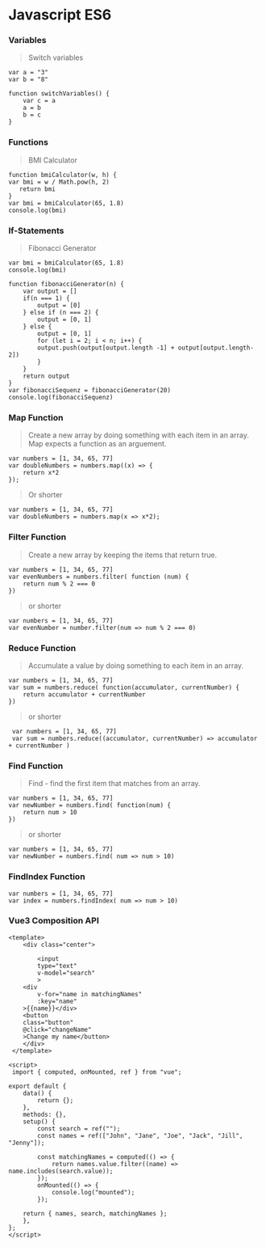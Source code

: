 # Javascript ES6

### Variables

> Switch variables

    var a = "3"
    var b = "8"

    function switchVariables() {
        var c = a
        a = b
        b = c
    }

### Functions

> BMI Calculator

    function bmiCalculator(w, h) {
    var bmi = w / Math.pow(h, 2)
       return bmi
    }
    var bmi = bmiCalculator(65, 1.8)
    console.log(bmi)

### If-Statements

> Fibonacci Generator

    var bmi = bmiCalculator(65, 1.8)
    console.log(bmi)

    function fibonacciGenerator(n) {
        var output = []
        if(n === 1) {
            output = [0]
        } else if (n === 2) {
            output = [0, 1]
        } else {
            output = [0, 1]
            for (let i = 2; i < n; i++) {
            output.push(output[output.length -1] + output[output.length-2])
            }
        }
        return output
    }
    var fibonacciSequenz = fibonacciGenerator(20)
    console.log(fibonacciSequenz)

### Map Function

> Create a new array by doing something with each item in an array. Map expects a function as an arguement.

    var numbers = [1, 34, 65, 77]
    var doubleNumbers = numbers.map((x) => {
        return x*2
    });

> Or shorter

    var numbers = [1, 34, 65, 77]
    var doubleNumbers = numbers.map(x => x*2);

### Filter Function

> Create a new array by keeping the items that return true.

    var numbers = [1, 34, 65, 77]
    var evenNumbers = numbers.filter( function (num) {
        return num % 2 === 0
    })

> or shorter

    var numbers = [1, 34, 65, 77]
    var evenNumber = number.filter(num => num % 2 === 0)

### Reduce Function

> Accumulate a value by doing something to each item in an array.

    var numbers = [1, 34, 65, 77]
    var sum = numbers.reduce( function(accumulator, currentNumber) {
        return accumulator + currentNumber
    })

> or shorter

     var numbers = [1, 34, 65, 77]
     var sum = numbers.reduce((accumulator, currentNumber) => accumulator + currentNumber )

### Find Function

> Find - find the first item that matches from an array.

    var numbers = [1, 34, 65, 77]
    var newNumber = numbers.find( function(num) {
        return num > 10
    })

> or shorter

    var numbers = [1, 34, 65, 77]
    var newNumber = numbers.find( num => num > 10)

### FindIndex Function

    var numbers = [1, 34, 65, 77]
    var index = numbers.findIndex( num => num > 10)

### Vue3 Composition API

    <template>
        <div class="center">

            <input
            type="text"
            v-model="search"
            >
        <div
            v-for="name in matchingNames"
            :key="name"
        >{{name}}</div>
        <button
        class="button"
        @click="changeName"
        >Change my name</button>
        </div>
     </template>

    <script>
     import { computed, onMounted, ref } from "vue";

    export default {
        data() {
            return {};
        },
        methods: {},
        setup() {
            const search = ref("");
            const names = ref(["John", "Jane", "Joe", "Jack", "Jill", "Jenny"]);

            const matchingNames = computed(() => {
                return names.value.filter((name) => name.includes(search.value));
            });
            onMounted(() => {
                console.log("mounted");
            });

        return { names, search, matchingNames };
        },
    };
    </script>
